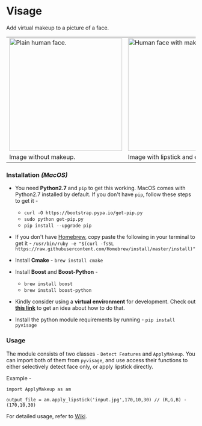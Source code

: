 # Visage
Add virtual makeup to a picture of a face.

<table>
<tr>
<td> <img height='300' text='Before' alt="Plain human face." src="https://user-images.githubusercontent.com/11678594/30020825-ef9a1d74-9182-11e7-93f3-90a218de516b.png"> </td>
<td> <img height='300' text='After' alt="Human face with makeup." src="https://user-images.githubusercontent.com/11678594/30020826-efe4d6ca-9182-11e7-9b59-0324abdf7219.png"> </td>
</tr>
<tr>
<td>Image without makeup.</td>
<td>Image with lipstick and eyeliner.</td>
</tr>
</table>

### Installation _(MacOS)_

* You need **Python2.7** and `pip` to get this working. MacOS comes with Python2.7 installed by default. If you don't have `pip`, follow these steps to get it - 	
	* `curl -O https://bootstrap.pypa.io/get-pip.py`
	* `sudo python get-pip.py`
	* `pip install --upgrade pip`

* If you don't have [Homebrew](https://brew.sh/), copy paste the following in your terminal to get it - 
`/usr/bin/ruby -e "$(curl -fsSL https://raw.githubusercontent.com/Homebrew/install/master/install)"`

* Install **Cmake** - `brew install cmake`

* Install **Boost** and **Boost-Python** - 
	* `brew install boost`
	* `brew install boost-python`

* Kindly consider using a **virtual environment** for development. Check out [**this link**](http://python-guide-pt-br.readthedocs.io/en/latest/dev/virtualenvs/) to get an idea about how to do that. 

* Install the python module requirements by running - `pip install pyvisage`

### Usage

The module consists of two classes - `Detect Features` and `ApplyMakeup`. You can import both of them from `pyvisage`, and use access their functions to either selectively detect face only, or apply lipstick directly.

Example - 
```
import ApplyMakeup as am

output_file = am.apply_lipstick('input.jpg',170,10,30) // (R,G,B) - (170,10,30)
```
For detailed usage, refer to [Wiki](https://github.com/hriddhidey/visage/wiki).
